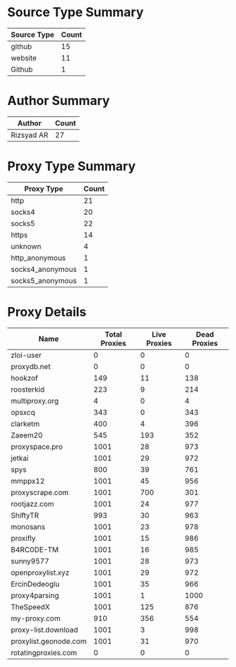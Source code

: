 # Source Type Summary

| Source Type | Count |
|-------------|-------|
| github | 15 |
| website | 11 |
| Github | 1 |


# Author Summary

| Author | Count |
|--------|-------|
| Rizsyad AR | 27 |


# Proxy Type Summary

| Proxy Type | Count |
|------------|-------|
| http | 21 |
| socks4 | 20 |
| socks5 | 22 |
| https | 14 |
| unknown | 4 |
| http_anonymous | 1 |
| socks4_anonymous | 1 |
| socks5_anonymous | 1 |


# Proxy Details

| Name | Total Proxies | Live Proxies | Dead Proxies |
|------|---------------|--------------|---------------|
| zloi-user | 0 | 0 | 0 |
| proxydb.net | 0 | 0 | 0 |
| hookzof | 149 | 11 | 138 |
| roosterkid | 223 | 9 | 214 |
| multiproxy.org | 4 | 0 | 4 |
| opsxcq | 343 | 0 | 343 |
| clarketm | 400 | 4 | 396 |
| Zaeem20 | 545 | 193 | 352 |
| proxyspace.pro | 1001 | 28 | 973 |
| jetkai | 1001 | 29 | 972 |
| spys | 800 | 39 | 761 |
| mmppx12 | 1001 | 45 | 956 |
| proxyscrape.com | 1001 | 700 | 301 |
| rootjazz.com | 1001 | 24 | 977 |
| ShiftyTR | 993 | 30 | 963 |
| monosans | 1001 | 23 | 978 |
| proxifly | 1001 | 15 | 986 |
| B4RC0DE-TM | 1001 | 16 | 985 |
| sunny9577 | 1001 | 28 | 973 |
| openproxylist.xyz | 1001 | 29 | 972 |
| ErcinDedeoglu | 1001 | 35 | 966 |
| proxy4parsing | 1001 | 1 | 1000 |
| TheSpeedX | 1001 | 125 | 876 |
| my-proxy.com | 910 | 356 | 554 |
| proxy-list.download | 1001 | 3 | 998 |
| proxylist.geonode.com | 1001 | 31 | 970 |
| rotatingproxies.com | 0 | 0 | 0 |
